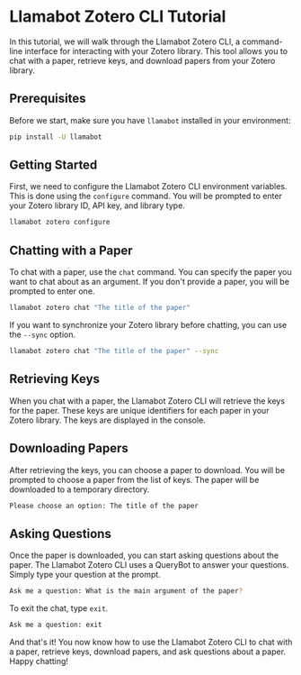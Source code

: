 # Llamabot Zotero CLI Tutorial

In this tutorial, we will walk through the Llamabot Zotero CLI, a command-line interface for interacting with your Zotero library. This tool allows you to chat with a paper, retrieve keys, and download papers from your Zotero library.

## Prerequisites

Before we start, make sure you have `llamabot` installed in your environment:

```bash
pip install -U llamabot
```

## Getting Started

First, we need to configure the Llamabot Zotero CLI environment variables. This is done using the `configure` command. You will be prompted to enter your Zotero library ID, API key, and library type.

```bash
llamabot zotero configure
```

## Chatting with a Paper

To chat with a paper, use the `chat` command. You can specify the paper you want to chat about as an argument. If you don't provide a paper, you will be prompted to enter one.

```bash
llamabot zotero chat "The title of the paper"
```

If you want to synchronize your Zotero library before chatting, you can use the `--sync` option.

```bash
llamabot zotero chat "The title of the paper" --sync
```

## Retrieving Keys

When you chat with a paper, the Llamabot Zotero CLI will retrieve the keys for the paper. These keys are unique identifiers for each paper in your Zotero library. The keys are displayed in the console.

## Downloading Papers

After retrieving the keys, you can choose a paper to download. You will be prompted to choose a paper from the list of keys. The paper will be downloaded to a temporary directory.

```bash
Please choose an option: The title of the paper
```

## Asking Questions

Once the paper is downloaded, you can start asking questions about the paper. The Llamabot Zotero CLI uses a QueryBot to answer your questions. Simply type your question at the prompt.

```bash
Ask me a question: What is the main argument of the paper?
```

To exit the chat, type `exit`.

```bash
Ask me a question: exit
```

And that's it! You now know how to use the Llamabot Zotero CLI to chat with a paper, retrieve keys, download papers, and ask questions about a paper. Happy chatting!
